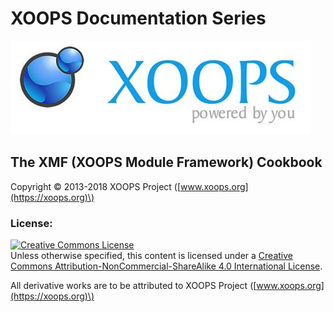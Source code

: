 # XOOPS Documentation Series

![logoXoops.jpg](../.gitbook/assets/logoxoops.jpg)

## The XMF (XOOPS Module Framework) Cookbook

Copyright © 2013-2018 XOOPS Project \([www.xoops.org](https://xoops.org)\)

### License:

[![Creative Commons License](https://i.creativecommons.org/l/by-nc-sa/4.0/88x31.png)](http://creativecommons.org/licenses/by-nc-sa/4.0/)  
Unless otherwise specified, this content is licensed under a [Creative Commons Attribution-NonCommercial-ShareAlike 4.0 International License](http://creativecommons.org/licenses/by-nc-sa/4.0/).

All derivative works are to be attributed to XOOPS Project \([www.xoops.org](https://xoops.org)\)

